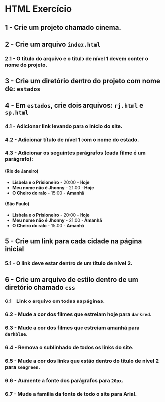 # HTML Exercício

## 1 - Crie um projeto chamado **cinema**.

## 2 - Crie um arquivo `index.html`

### 2.1 - O título do arquivo e o título de nível 1 devem conter o nome do projeto.

## 3 - Crie um diretório dentro do projeto com nome de: `estados`

## 4 - Em `estados`, crie dois arquivos: `rj.html` e `sp.html`

### 4.1 - Adicionar link levando para o início do site.

### 4.2 - Adicionar título de nível 1 com o nome do estado.

### 4.3 - Adicionar os seguintes parágrafos (cada filme é um parágrafo):

#### (Rio de Janeiro)

- **Lisbela e o Prisioneiro** - 20:00 - **Hoje**
- **Meu nome não é Jhonny** - 21:00 - **Hoje**
- **O Cheiro do ralo** - 15:00 - **Amanhã**

#### (São Paulo)

- **Lisbela e o Prisioneiro** - 20:00 - **Hoje**
- **Meu nome não é Jhonny** - 21:00 - **Amanhã**
- **O Cheiro do ralo** - 15:00 - **Amanhã**

## 5 - Crie um link para cada cidade na página inicial

### 5.1 - O link deve estar dentro de um título de nível 2.

## 6 - Crie um arquivo de estilo dentro de um diretório chamado `css`

### 6.1 - Link o arquivo em todas as páginas.

### 6.2 - Mude a cor dos filmes que estreiam **hoje** para `darkred`.

### 6.3 - Mude a cor dos filmes que estreiam **amanhã** para `darkblue`.

### 6.4 - Remova o sublinhado de todos os links do site.

### 6.5 - Mude a cor dos links que estão dentro do título de nível 2 para `seagreen`.

### 6.6 - Aumente a fonte dos parágrafos para `20px`.

### 6.7 - Mude a família da fonte de todo o site para **Arial**.
